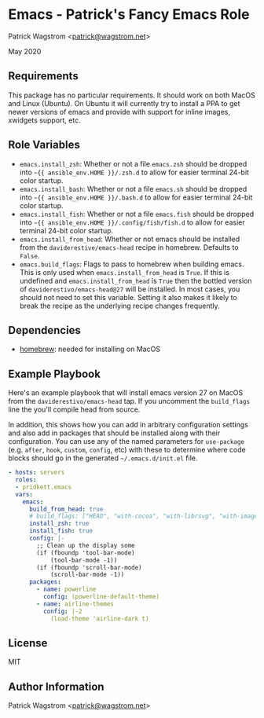 Emacs - Patrick's Fancy Emacs Role
==================================

Patrick Wagstrom &lt;patrick@wagstrom.net&gt;

May 2020

Requirements
------------

This package has no particular requirements. It should work on both MacOS and Linux (Ubuntu). On Ubuntu it will currently try to install a PPA to get newer versions of emacs and provide with support for inline images, xwidgets support, etc.

Role Variables
--------------

- `emacs.install_zsh`: Whether or not a file `emacs.zsh` should be dropped into `~{{ ansible_env.HOME }}/.zsh.d` to allow for easier terminal 24-bit color startup.
- `emacs.install_bash`: Whether or not a file `emacs.sh` should be dropped into `~{{ ansible_env.HOME }}/.bash.d` to allow for easier terminal 24-bit color startup.
- `emacs.install_fish`: Whether or not a file `emacs.fish` should be dropped into `~{{ ansible_env.HOME }}/.config/fish/fish.d` to allow for easier terminal 24-bit color startup.
- `emacs.install_from_head`: Whether or not emacs should be installed from the `daviderestive/emacs-head` recipe in homebrew. Defaults to `False`.
- `emacs.build_flags`: Flags to pass to homebrew when building emacs. This is only used when `emacs.install_from_head` is `True`. If this is undefined and `emacs.install_from_head` is `True` then the bottled version of `daviderestivo/emacs-head@27` will be installed. In most cases, you should not need to set this variable. Setting it also makes it likely to break the recipe as the underlying recipe changes frequently.

Dependencies
------------

- [homebrew](https://docs.ansible.com/ansible/latest/modules/homebrew_module.html): needed for installing on MacOS

Example Playbook
----------------

Here's an example playbook that will install emacs version 27 on MacOS from the `daviderestivo/emacs-head` tap. If you uncomment the `build_flags` line the you'll compile head from source.

In addition, this shows how you can add in arbitrary configuration settings and also add in packages that should be installed along with their configuration. You can use any of the named parameters for `use-package` (e.g. `after`, `hook`, `custom`, `config`, etc) with these to determine where code blocks should go in the generated `~/.emacs.d/init.el` file.

```yaml
- hosts: servers
  roles:
  - pridkett.emacs
  vars:
    emacs:
      build_from_head: true
      # build_flags: ["HEAD", "with-cocoa", "with-librsvg", "with-imagemagick", "with-no-frame-refocus", "with-mailutils", "with-dbus", "with-modules", "with-xwidgets"]
      install_zsh: true
      install_fish: true
      config: |-
        ;; Clean up the display some
        (if (fboundp 'tool-bar-mode)
            (tool-bar-mode -1))
        (if (fboundp 'scroll-bar-mode)
            (scroll-bar-mode -1))
      packages:
        - name: powerline
          config: (powerline-default-theme)
        - name: airline-themes
          config: |-2
            (load-theme 'airline-dark t)
```

License
-------

MIT

Author Information
------------------

Patrick Wagstrom &lt;patrick@wagstrom.net&gt;
